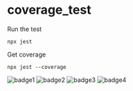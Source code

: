 # coverage_test

Run the test

`npx jest`

Get coverage

`npx jest --coverage`

![badge1](https://github.com/RyanWalker277/coverage_test/blob/main/badges/badge-branches.svg?raw=true)
![badge2](https://github.com/RyanWalker277/coverage_test/blob/main/badges/badge-functions.svg?raw=true)
![badge3](https://github.com/RyanWalker277/coverage_test/blob/main/badges/badge-lines.svg?raw=true)
![badge4](https://github.com/RyanWalker277/coverage_test/blob/main/badges/badge-statements.svg?raw=true)

